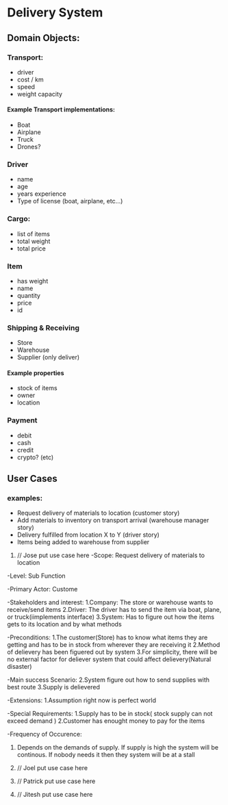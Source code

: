 # Delivery System

## Domain Objects:

### Transport:
- driver
- cost / km
- speed
- weight capacity
#### Example Transport implementations:
- Boat
- Airplane
- Truck
- Drones?   

### Driver
- name
- age
- years experience
- Type of license (boat, airplane, etc...)

### Cargo:
- list of items
- total weight
- total price

### Item
- has weight
- name
- quantity
- price
- id

### Shipping & Receiving
- Store
- Warehouse
- Supplier (only deliver)
#### Example properties
- stock of items
- owner
- location

### Payment
- debit
- cash
- credit
- crypto? (etc)

## User Cases

### examples:
- Request delivery of materials to location (customer story)
- Add materials to inventory on transport arrival (warehouse manager story)
- Delivery fulfilled from location X to Y (driver story)
- Items being added to warehouse from supplier

1. // Jose put use case here
-Scope: Request delivery of materials to location

-Level: Sub Function

-Primary Actor: Custome

-Stakeholders and interest:
1.Company: The store or warehouse wants to receive/send items
2.Driver: The driver has to send the item via boat, plane, or truck(iimplements interface)
3.System: Has to figure out how the items gets to its location and by what methods

-Preconditions: 
1.The customer(Store) has to know what items they are getting and has to be in stock from wherever they are receiving it 
2.Method of delievery has been figuered out by system
3.For simplicity, there will be no external factor for deliever system that could affect delievery(Natural disaster)

-Main success Scenario:
2.System figure out how to send supplies with best route
3.Supply is delievered

-Extensions:
1.Assumption right now is perfect world

-Special Requirements: 
1.Supply has to be in stock( stock supply can not exceed demand )
2.Customer has enought money to pay for the items

-Frequency of Occurence:
1. Depends on the demands of supply. If supply is high the system will be continous. If nobody needs it then they system will be at a stall

2. // Joel put use case here
3. // Patrick put use case here
4. // Jitesh put use case here
